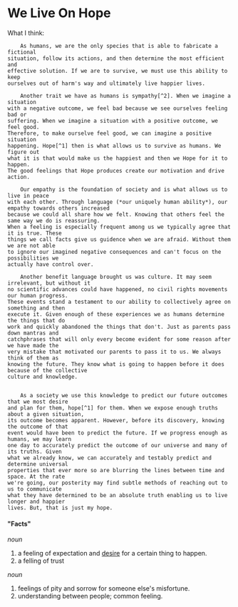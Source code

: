 We Live On Hope
===============



What I think: 
	
		As humans, we are the only species that is able to fabricate a fictional 
	situation, follow its actions, and then determine the most efficient and 
	effective solution. If we are to survive, we must use this ability to keep 
	ourselves out of harm's way and ultimately live happier lives. 

		Another trait we have as humans is sympathy[^2]. When we imagine a situation 
	with a negative outcome, we feel bad because we see ourselves feeling bad or 
	suffering. When we imagine a situation with a positive outcome, we feel good.
	Therefore, to make ourselve feel good, we can imagine a positive situation 
	happening. Hope[^1] then is what allows us to survive as humans. We figure out
	what it is that would make us the happiest and then we Hope for it to happen.
	The good feelings that Hope produces create our motivation and drive action.
	
		Our empathy is the foundation of society and is what allows us to live in peace
	with each other. Through language (*our uniquely human ability*), our empathy towards others increased
	because we could all share how we felt. Knowing that others feel the same way we do is reassuring.
	When a feeling is especially frequent among us we typically agree that it is true. These 
	things we call facts give us guidence when we are afraid. Without them we are not able 
	to ignore our imagined negative consequences and can't focus on the possibilities we 
	actually have control over. 

		Another benefit language brought us was culture. It may seem irrelevant, but without it 
	no scientific advances could have happened, no civil rights movements our human progress.
	These events stand a testament to our ability to collectively agree on something and then 
	execute it. Given enough of these experiences we as humans determine the things that do 
	work and quickly abandoned the things that don't. Just as parents pass down mantras and 
	catchphrases that will only every become evident for some reason after we have made the 
	very mistake that motivated our parents to pass it to us. We always think of them as 
	knowing the future. They know what is going to happen before it does because of the collective
	culture and knowledge. 


		As a society we use this knowledge to predict our future outcomes that we most desire
	and plan for them, hope[^1] for them. When we expose enough truths about a given situation,
	its outcome becomes apparent. However, before its discovery, knowing the outcome of that 
	event would have been to predict the future. If we progress enough as humans, we may learn
	one day to accurately predict the outcome of our universe and many of its truths. Given 
	what we already know, we can accurately and testably predict and determine universal 
	properties that ever more so are blurring the lines between time and space. At the rate 
	we're going, our posterity may find subtle methods of reaching out to us to communicate
	what they have determined to be an absolute truth enabling us to live longer and happier
	lives. But, that is just my hope. 


#### "Facts" ####

[^1]: ### Hope ###

*noun*
 1. a feeling of expectation and [desire](https://www.google.com/webhp?sourceid=chrome-instant&ion=1&espv=2&ie=UTF-8#q=define:+desire) for a certain thing to happen.
 2. a felling of trust

 [^2]: ### Sympathy ###

*noun*
 1. feelings of pity and sorrow for someone else's misfortune.
 2. understanding between people; common feeling.